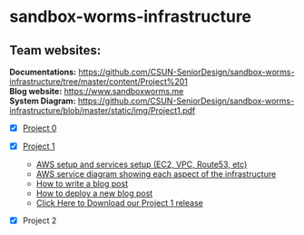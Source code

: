 # sandbox-worms-infrastructure #

## Team websites: ##
  
**Documentations:** https://github.com/CSUN-SeniorDesign/sandbox-worms-infrastructure/tree/master/content/Project%201  
**Blog website:** https://www.sandboxworms.me  
**System Diagram:** https://github.com/CSUN-SeniorDesign/sandbox-worms-infrastructure/blob/master/static/img/Project1.pdf


- [x] [Project 0](https://github.com/CSUN-SeniorDesign/sandbox-worms-infrastructure/tree/master/content/Project%200)  
- [x] [Project 1](https://github.com/CSUN-SeniorDesign/sandbox-worms-infrastructure/tree/master/content/Project%201)  
  - [AWS setup	and services setup (EC2, VPC, Route53, etc)](https://github.com/CSUN-SeniorDesign/sandbox-worms-infrastructure/blob/master/content/Project%201/design/overall_design.md)
  - [AWS service diagram showing each aspect of the infrastructure](https://github.com/CSUN-SeniorDesign/sandbox-worms-infrastructure/blob/master/static/img/Project1.pdf)
  - [How to write a blog post](https://github.com/CSUN-SeniorDesign/sandbox-worms-infrastructure/blob/master/content/Project%201/runbook/Hugo-AddPost.md)
  - [How to deploy a new blog post](https://github.com/CSUN-SeniorDesign/sandbox-worms-infrastructure/blob/master/content/Project%201/runbook/Hugo-DeployBlogPost.md)
  - [Click Here to Download our Project 1 release](https://github.com/CSUN-SeniorDesign/sandbox-worms-infrastructure/releases)

- [x]  Project 2  
